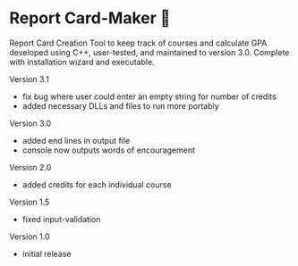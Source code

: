 # Report Card-Maker 📓
Report Card Creation Tool to keep track of courses and calculate GPA developed using C++, user-tested, and maintained to version 3.0. Complete with installation wizard and executable.

Version 3.1 
- fix bug where user could enter an empty string for number of credits
- added necessary DLLs and files to run more portably

Version 3.0 
- added end lines in output file
- console now outputs words of encouragement 

Version 2.0

- added credits for each individual course

Version 1.5 
- fixed input-validation 

Version 1.0 
- initial release
